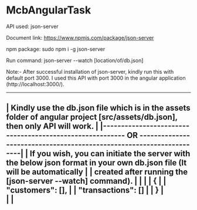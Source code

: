 # McbAngularTask

API used: json-server

Document link: https://www.npmjs.com/package/json-server

npm package: sudo npm i -g json-server

Run command: json-server --watch [location/of/db.json]

Note:- 
After successful installation of json-server, kindly run this with default port 3000. I used this API with port 3000 in the angular application (http://localhost:3000/).
 
------------------------------------------------------------------------------------------------------------------------------------ 
| **Kindly use the db.json file which is in the assets folder of angular project [src/assets/db.json], then only API will work.**   |
|---------------------------------------------------------  OR ---------------------------------------------------------------------|
| If you wish, you can initiate the server with the below json format in your own db.json file (It will be automatically            |
| created after running the [json-server --watch] command).                                                                         |
|                                                                                                                                   |
|                                                    {                                                                              |
|                                                        "customers": [],                                                           |
|                                                        "transactions": []                                                         | 
|                                                    }                                                                              |     
|                                                                                                                                   |
-------------------------------------------------------------------------------------------------------------------------------------


